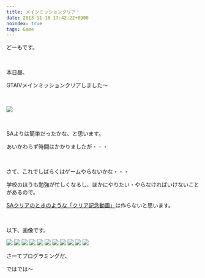 ```yaml
---
title: メインミッションクリア！
date: 2013-11-18 17:42:22+0900
noindex: true
tags: Game
---
```

どーもです。

&nbsp;

本日昼、

<span class="fontsize6">GTAIVメインミッションクリアしました〜</span>

&nbsp;

<img src="https://lh5.googleusercontent.com/-OFPAe8ByGH8/UonDq1xgiBI/AAAAAAAACv4/lQp931HCWaw/s640/GTAIV%25202013-11-18%252015-51-39-60.png" />

&nbsp;

SAよりは簡単だったかな、と思います。

あいかわらず時間はかかりましたが・・・

&nbsp;

さて、これでしばらくはゲームやらないかな・・・

学校のほうも勉強が忙しくなるし、ほかにやりたい・やらなければいけないことがあるので。

<a href="http://tosainu.wktk.so/view/305">SAクリアのときのような「クリア記念動画」</a>は作らないと思います。

&nbsp;

以下、画像です。

<!--more-->

<img src="https://lh4.googleusercontent.com/-Bgog5GFIru0/UonEAjT8V2I/AAAAAAAACwY/cq16-5oEVAs/s640/GTAIV%25202013-11-09%252018-34-26-25.png" />

<img src="https://lh3.googleusercontent.com/-akJC6qdEnSo/UonEE8ju2rI/AAAAAAAACwg/s7C8wAn17FA/s640/GTAIV%25202013-11-09%252018-34-39-24.png" />

<img src="https://lh5.googleusercontent.com/-DhKYJIljSC4/UonDTfZeyaI/AAAAAAAACvE/RrNnh6pHU0M/s640/GTAIV%25202013-11-09%252019-09-46-18.png" />

<img src="https://lh6.googleusercontent.com/-zdfiiC9waBI/UonDZr6yTJI/AAAAAAAACvM/jVqbLxhUf4I/s640/GTAIV%25202013-11-09%252019-10-02-18.png" />

<img src="https://lh4.googleusercontent.com/-MLzu7UnUXQc/UonDg7jDF8I/AAAAAAAACvg/bhBOQYKBilY/s640/GTAIV%25202013-11-09%252019-17-08-29.png" />

<img src="https://lh4.googleusercontent.com/--WmRmLkdQL8/UonDcY5ZNZI/AAAAAAAACvU/LHp98snhcgo/s640/GTAIV%25202013-11-18%252015-50-11-63.png" />

<img src="https://lh3.googleusercontent.com/-QwvlIGPafvc/UonDhpZzRVI/AAAAAAAACvk/dgWdrk1XD98/s640/GTAIV%25202013-11-18%252015-50-26-65.png" />

<img src="https://lh6.googleusercontent.com/-5CVvBO90shs/UonDluBSCkI/AAAAAAAACvs/WqmoteSqPeY/s640/GTAIV%25202013-11-18%252015-51-02-64.png" />

<img src="https://lh5.googleusercontent.com/-OFPAe8ByGH8/UonDq1xgiBI/AAAAAAAACv4/lQp931HCWaw/s640/GTAIV%25202013-11-18%252015-51-39-60.png" />

<img src="https://lh6.googleusercontent.com/-sa1RByJLeUc/UonDwYlvChI/AAAAAAAACwI/wfM5ZpmrPGA/s640/GTAIV%25202013-11-18%252015-55-03-85.png" />

<img src="https://lh4.googleusercontent.com/-BhKd4avu6A0/UonDw2svP3I/AAAAAAAACwM/tmaIJQ9RibQ/s640/GTAIV%25202013-11-18%252016-16-18-92.png" />

さーてプログラミングだ、

ではでは〜
